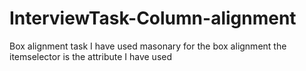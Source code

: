 # InterviewTask-Column-alignment
Box alignment task
I have used masonary for the box alignment
the itemselector is the attribute I have used
